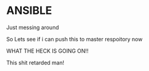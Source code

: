 # ANSIBLE
Just messing around

So Lets see if i can push this to master respoitory now

WHAT THE HECK IS GOING ON!!

This shit retarded man!
